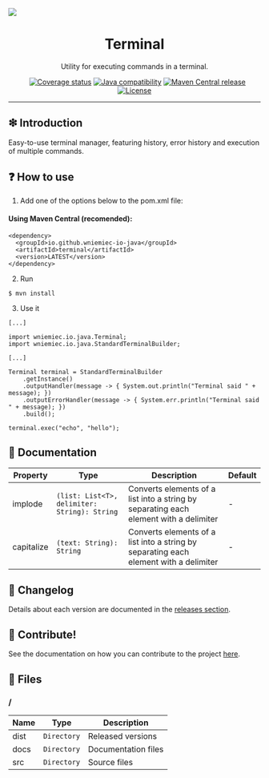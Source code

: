 ![](https://github.com/wniemiec-io-java/terminal/blob/master/docs/img/logo/logo.jpg)

<h1 align='center'>Terminal</h1>
<p align='center'>Utility for executing commands in a terminal.</p>
<p align="center">
    <a href="https://github.com/wniemiec-io-java/terminal/actions/workflows/windows.yml"><img src="https://github.com/wniemiec-io-java/terminal/actions/workflows/windows.yml/badge.svg" alt=""></a>
    <a href="https://github.com/wniemiec-io-java/terminal/actions/workflows/macos.yml"><img src="https://github.com/wniemiec-io-java/terminal/actions/workflows/macos.yml/badge.svg" alt=""></a>
    <a href="https://github.com/wniemiec-io-java/terminal/actions/workflows/ubuntu.yml"><img src="https://github.com/wniemiec-io-java/terminal/actions/workflows/ubuntu.yml/badge.svg" alt=""></a>
    <a href="https://codecov.io/gh/wniemiec-io-java/terminal"><img src="https://codecov.io/gh/wniemiec-io-java/terminal/branch/master/graph/badge.svg?token=R2SFS4SP86" alt="Coverage status"></a>
    <a href="http://java.oracle.com"><img src="https://img.shields.io/badge/java-11+-D0008F.svg" alt="Java compatibility"></a>
    <a href="https://mvnrepository.com/artifact/io.github.wniemiec-io-java/terminal"><img src="https://img.shields.io/maven-central/v/io.github.wniemiec-io-java/terminal" alt="Maven Central release"></a>
    <a href="https://github.com/wniemiec-io-java/terminal/blob/master/LICENSE"><img src="https://img.shields.io/github/license/wniemiec-io-java/terminal" alt="License"></a>
</p>
<hr />

## ❇ Introduction
Easy-to-use terminal manager, featuring history, error history and execution of multiple commands.

## ❓ How to use

1. Add one of the options below to the pom.xml file: 

#### Using Maven Central (recomended):
```
<dependency>
  <groupId>io.github.wniemiec-io-java</groupId>
  <artifactId>terminal</artifactId>
  <version>LATEST</version>
</dependency>
```

2. Run
```
$ mvn install
```

3. Use it
```
[...]

import wniemiec.io.java.Terminal;
import wniemiec.io.java.StandardTerminalBuilder;

[...]

Terminal terminal = StandardTerminalBuilder
    .getInstance()
    .outputHandler(message -> { System.out.println("Terminal said " + message); })
    .outputErrorHandler(message -> { System.err.println("Terminal said " + message); })
    .build();

terminal.exec("echo", "hello");
```

## 📖 Documentation
|        Property        |Type|Description|Default|
|----------------|-------------------------------|-----------------------------|--------|
|implode |`(list: List<T>, delimiter: String): String`|Converts elements of a list into a string by separating each element with a delimiter| - |
|capitalize |`(text: String): String`|Converts elements of a list into a string by separating each element with a delimiter| - |


## 🚩 Changelog
Details about each version are documented in the [releases section](https://github.com/williamniemiec/wniemiec-io-java/terminal/releases).

## 🤝 Contribute!
See the documentation on how you can contribute to the project [here](https://github.com/wniemiec-io-java/terminal/blob/master/CONTRIBUTING.md).

## 📁 Files

### /
|        Name        |Type|Description|
|----------------|-------------------------------|-----------------------------|
|dist |`Directory`|Released versions|
|docs |`Directory`|Documentation files|
|src     |`Directory`| Source files|
